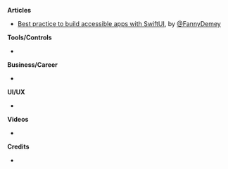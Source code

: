 
**Articles**

* [Best practice to build accessible apps with SwiftUI](https://dev.to/fannydemey/best-practice-to-build-accessible-apps-with-swiftui-3cdk), by [@FannyDemey](https://twitter.com/FannyDemey)

**Tools/Controls**

* 

**Business/Career**

* 

**UI/UX**

* 

**Videos**

* 

**Credits**

* 
